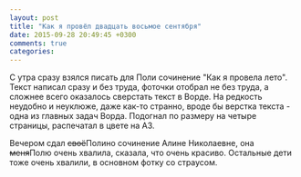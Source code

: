 ```yaml
---
layout: post
title: "Как я провёл двадцать восьмое сентября"
date: 2015-09-28 20:49:45 +0300
comments: true
categories: 
---
```

С утра сразу взялся писать для Поли сочинение "Как я провела лето". Текст написал сразу и без труда, фоточки отобрал не без труда, а сложнее всего оказалось сверстать текст в Ворде. На редкость неудобно и неуклюже, даже как-то странно, вроде бы верстка текста - одна из главных задач Ворда. Подогнал по размеру на четыре страницы, распечатал в цвете на А3.

Вечером сдал ~~своё~~Полино сочинение Алине Николаевне, она ~~меня~~Полю очень хвалила, сказала, что очень красиво. Остальные дети тоже очень хвалили, в основном фотку со страусом.